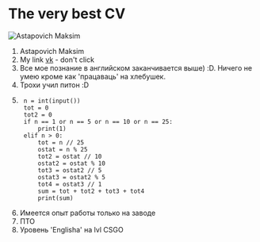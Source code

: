#  The very best CV
![Astapovich Maksim](https://avatars.githubusercontent.com/u/119882380?s=192&v=4)
1. Astapovich Maksim
2. My link [vk](vk.com/this_is_schaman) - don't click
3. Все мое познание в английском заканчивается выше) :D. Ничего не умею кроме как 'працаваць' на хлебушек.
4. Трохи учил питон :D
5.
        n = int(input())
        tot = 0
        tot2 = 0
        if n == 1 or n == 5 or n == 10 or n == 25:
            print(1)
        elif n > 0:
            tot = n // 25
            ostat = n % 25
            tot2 = ostat // 10
            ostat2 = ostat % 10
            tot3 = ostat2 // 5
            ostat3 = ostat2 % 5
            tot4 = ostat3 // 1
            sum = tot + tot2 + tot3 + tot4
            print(sum)
6. Имеется опыт работы только на заводе
7. ПТО
8. Уровень 'Englisha' на lvl CSGO

